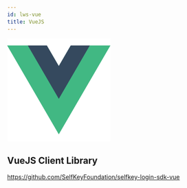 ```yaml
---
id: lws-vue
title: VueJS
---
```


<img src='/img/vue.png' width='240px'>

## VueJS Client Library

https://github.com/SelfKeyFoundation/selfkey-login-sdk-vue
